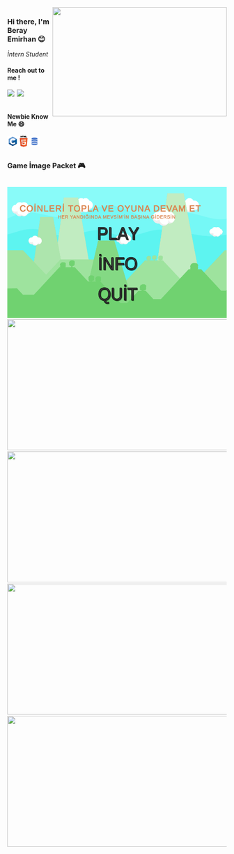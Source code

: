 <image src="https://media.giphy.com/media/3oz8xSjBmD1ZyELqW4/giphy.gif" aLign="right" width="400" height="250">


  ### Hi there, I'm Beray Emirhan 😊
  *İntern Student*
  
  
  #### Reach out to me !

  [<img width="22" src="https://unpkg.com/simple-icons@v6/icons/instagram.svg" aLign="Left" />][instagram]
  [<img width="22" src="https://unpkg.com/simple-icons@v6/icons/twitter.svg" aLign="Left" />][twitter]
  
  [instagram]:https://www.instagram.com/sensoyberayy/
  [twitter]:https://twitter.com/SensoyBerayy
  
  <br />
  <br />
  
  #### Newbie Know Me 😄
  
  <img aLign="Left" src="https://raw.githubusercontent.com/github/explore/f3e22f0dca2be955676bc70d6214b95b13354ee8/topics/c/c.png" width="25" height="25">
  <img aLign="Left" src="https://raw.githubusercontent.com/github/explore/80688e429a7d4ef2fca1e82350fe8e3517d3494d/topics/html/html.png" width="25" height="25">
  <img aLign="Left" src="https://raw.githubusercontent.com/github/explore/80688e429a7d4ef2fca1e82350fe8e3517d3494d/topics/sql/sql.png" width="25" height="25">
  
  <br />
  <br />
  
   ### Game İmage Packet 🎮
  <br />
  
  <img  src="https://github.com/berayemirhan/Game-Project/blob/main/SuperAdam/Readmeİmage/Menü.png" width="600" height="300">
  <br />
  <img  src="https://github.com/berayemirhan/Game-Project/blob/main/SuperAdam/Readmeİmage/Settings.JPG" width="600" height="300">
  <br />
  <img  src="https://github.com/berayemirhan/Game-Project/blob/main/SuperAdam/Readmeİmage/Design.JPG" width="600" height="300">
  <br />
  <img  src="https://github.com/berayemirhan/Game-Project/blob/main/SuperAdam/Readmeİmage/Game.JPG" width="600" height="300">
  <br />
  <img  src="https://github.com/berayemirhan/Game-Project/blob/main/SuperAdam/Readmeİmage/game2.JPG" width="600" height="300">
  <br />
  
  
  

